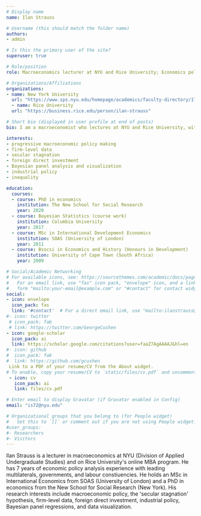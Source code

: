 ```yaml
---
# Display name
name: Ilan Strauss

# Username (this should match the folder name)
authors:
- admin

# Is this the primary user of the site?
superuser: true

# Role/position
role: Macroeconomics lecturer at NYU and Rice University; Economics policy consultant

# Organizations/Affiliations
organizations:
- name: New York University
  url: "https://www.sps.nyu.edu/homepage/academics/faculty-directory/17294-ilan-strauss.html"
  - name: Rice University
  url: "https://business.rice.edu/person/ilan-strauss"

# Short bio (displayed in user profile at end of posts)
bio: I am a macroeconomist who lectures at NYU and Rice University, with 5-7 years of economic policy analysis experience with leading multilaterals, governments, and labour constiuencies. I hold an MSc in International Economics from SOAS (University of London) and a PhD in economics from the New School for Social Research (New York)

interests:
- progressive macroeconomic policy making
- firm-level data
- secular stagnation
- foreign direct investment
- Bayesian panel analysis and visualization
- industrial policy
- inequality

education:
  courses:
  - course: PhD in economics
    institution: The New School for Social Research
    year: 2020
  - course: Bayesian Statistics (course work)
    institution: Columbia University
    year: 2017
  - course: MSc in International Development Economics
    institution: SOAS (University of London)
    year: 2011
  - course: Bsocsi in Economics and History (Honours in Development)
    institution: University of Cape Town (South Africa)
    year: 2009

# Social/Academic Networking
# For available icons, see: https://sourcethemes.com/academic/docs/page-builder/#icons
#   For an email link, use "fas" icon pack, "envelope" icon, and a link in the
#   form "mailto:your-email@example.com" or "#contact" for contact widget.
social:
- icon: envelope
  icon_pack: fas
  link: '#contact'  # For a direct email link, use "mailto:ilanstrauss@gmail.com".
#- icon: twitter
 # icon_pack: fab
 # link: https://twitter.com/GeorgeCushen
- icon: google-scholar
  icon_pack: ai
  link: https://scholar.google.com/citations?user=faaZ7AgAAAAJ&hl=en
#- icon: github
#  icon_pack: fab
#  link: https://github.com/gcushen
 Link to a PDF of your resume/CV from the About widget.
# To enable, copy your resume/CV to `static/files/cv.pdf` and uncomment the lines below.
 - icon: cv
   icon_pack: ai
   link: files/cv.pdf

# Enter email to display Gravatar (if Gravatar enabled in Config)
email: "is72@nyu.edu"

# Organizational groups that you belong to (for People widget)
#   Set this to `[]` or comment out if you are not using People widget.
#user_groups:
#- Researchers
#- Visitors
---
```


Ilan Strauss is a lecturer in macroeconomics at NYU (Division of Applied Undergraduate Studies) and on Rice University's online MBA program. He has 7 years of economic policy analysis experience with leading multilaterals, governments, and labour constiuencies. He holds an MSc in International Economics from SOAS (University of London) and a PhD in economics from the New School for Social Research (New York). His research interests include macroeconomic policy, the 'secular stagnation' hypothesis, firm-level data, foreign direct investment, industrial policy, Bayesian panel regressions, and data visualization.
